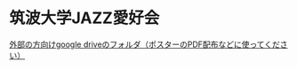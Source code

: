 # 筑波大学JAZZ愛好会
[外部の方向けgoogle driveのフォルダ（ポスターのPDF配布などに使ってください）](https://drive.google.com/drive/folders/1YH1NfineZmhWzEQE89z1SA84AN47m2-m?usp=sharing)
